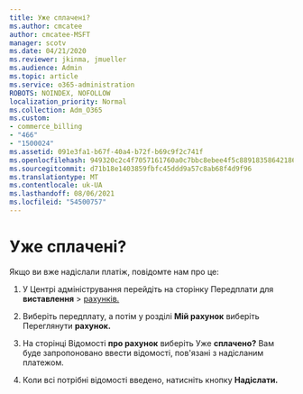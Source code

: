 ```yaml
---
title: Уже сплачені?
ms.author: cmcatee
author: cmcatee-MSFT
manager: scotv
ms.date: 04/21/2020
ms.reviewer: jkinma, jmueller
ms.audience: Admin
ms.topic: article
ms.service: o365-administration
ROBOTS: NOINDEX, NOFOLLOW
localization_priority: Normal
ms.collection: Adm_O365
ms.custom:
- commerce_billing
- "466"
- "1500024"
ms.assetid: 091e3fa1-b67f-40a4-b72f-b69c9f2c741f
ms.openlocfilehash: 949320c2c4f7057161760a0c7bbc8ebee4f5c88918358642186d1b30b8478ebb
ms.sourcegitcommit: d71b18e1403859fbfc45ddd9a57c8ab68f4d9f96
ms.translationtype: MT
ms.contentlocale: uk-UA
ms.lasthandoff: 08/06/2021
ms.locfileid: "54500757"
---
```

# <a name="already-paid"></a>Уже сплачені?

Якщо ви вже надіслали платіж, повідомте нам про це:
  
1. У Центрі адміністрування перейдіть на сторінку Передплати для **виставлення** \> [рахунків.](https://go.microsoft.com/fwlink/p/?linkid=842054)

2. Виберіть передплату, а потім у розділі **Мій рахунок** виберіть Переглянути **рахунок.**

3. На сторінці Відомості **про рахунок** виберіть Уже **сплачено?** Вам буде запропоновано ввести відомості, пов'язані з надісланим платежом.

4. Коли всі потрібні відомості введено, натисніть кнопку **Надіслати.**
